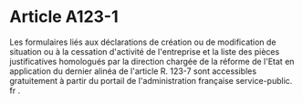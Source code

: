 # Article A123-1

Les formulaires liés aux déclarations de création ou de modification de situation ou à la cessation d'activité de l'entreprise et la liste des pièces justificatives homologués par la direction chargée de la réforme de l'Etat en application du dernier alinéa de l'article R. 123-7 sont accessibles gratuitement à partir du portail de l'administration française  service-public. fr .
